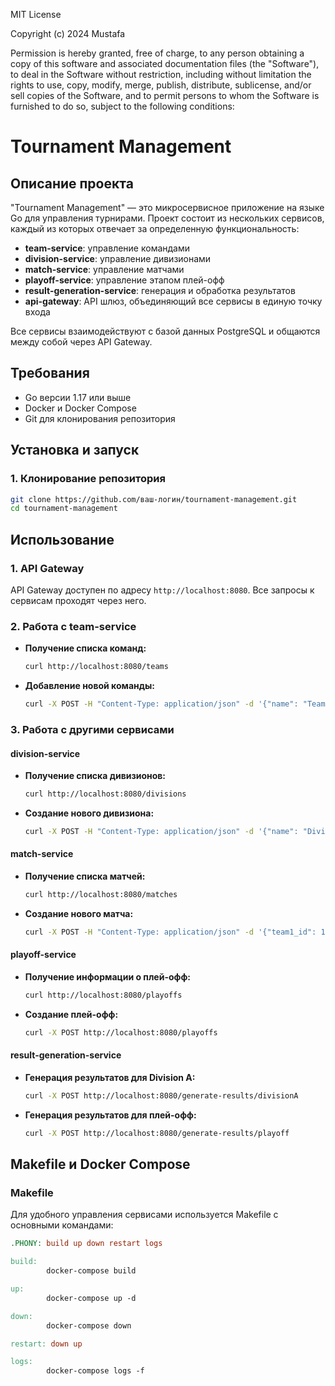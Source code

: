 MIT License

Copyright (c) 2024 Mustafa

Permission is hereby granted, free of charge, to any person obtaining a copy of
this software and associated documentation files (the "Software"), to deal in
the Software without restriction, including without limitation the rights to
use, copy, modify, merge, publish, distribute, sublicense, and/or sell copies
of the Software, and to permit persons to whom the Software is furnished to do
so, subject to the following conditions:

# Tournament Management

## Описание проекта

"Tournament Management" — это микросервисное приложение на языке Go для управления турнирами. Проект состоит из нескольких сервисов, каждый из которых отвечает за определенную функциональность:

- **team-service**: управление командами
- **division-service**: управление дивизионами
- **match-service**: управление матчами
- **playoff-service**: управление этапом плей-офф
- **result-generation-service**: генерация и обработка результатов
- **api-gateway**: API шлюз, объединяющий все сервисы в единую точку входа

Все сервисы взаимодействуют с базой данных PostgreSQL и общаются между собой через API Gateway.

## Требования

- Go версии 1.17 или выше
- Docker и Docker Compose
- Git для клонирования репозитория

## Установка и запуск

### 1. Клонирование репозитория

```bash
git clone https://github.com/ваш-логин/tournament-management.git
cd tournament-management
```

## Использование

### 1\. API Gateway

API Gateway доступен по адресу `http://localhost:8080`. Все запросы к сервисам проходят через него.

### 2\. Работа с team-service

*   **Получение списка команд:**
    
    ```bash
    curl http://localhost:8080/teams
    ```
    
*   **Добавление новой команды:**
    
    ```bash
    curl -X POST -H "Content-Type: application/json" -d '{"name": "Team A"}' http://localhost:8080/teams
    ```

### 3\. Работа с другими сервисами

#### division-service

*   **Получение списка дивизионов:**
    
    ```bash
    curl http://localhost:8080/divisions
    ```
    
*   **Создание нового дивизиона:**
    
    ```bash
    curl -X POST -H "Content-Type: application/json" -d '{"name": "Division A"}' http://localhost:8080/divisions
    ```

#### match-service

*   **Получение списка матчей:**
    
    ```bash
    curl http://localhost:8080/matches
    ```
    
*   **Создание нового матча:**
    
    ```bash
    curl -X POST -H "Content-Type: application/json" -d '{"team1_id": 1, "team2_id": 2, "date": "2024-11-08T10:00:00Z"}' http://localhost:8080/matches
    ```

#### playoff-service

*   **Получение информации о плей-офф:**
    
    ```bash
    curl http://localhost:8080/playoffs
    ```
    
*   **Создание плей-офф:**
    
    ```bash
    curl -X POST http://localhost:8080/playoffs
    ```

#### result-generation-service

*   **Генерация результатов для Division A:**
    
    ```bash
    curl -X POST http://localhost:8080/generate-results/divisionA
    ```
    
*   **Генерация результатов для плей-офф:**
    
    ```bash
    curl -X POST http://localhost:8080/generate-results/playoff
    ```

## Makefile и Docker Compose

### Makefile

Для удобного управления сервисами используется Makefile с основными командами:

```makefile
.PHONY: build up down restart logs

build:
        docker-compose build

up:
        docker-compose up -d

down:
        docker-compose down

restart: down up

logs:
        docker-compose logs -f
